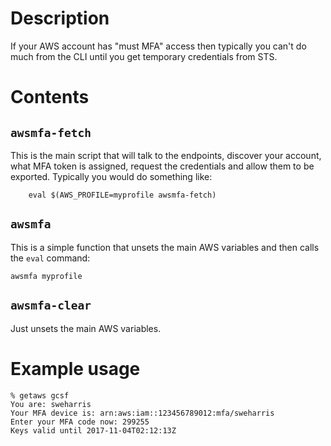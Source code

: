 # Description

If your AWS account has "must MFA" access then typically you can't do much from the CLI until you get temporary credentials from STS.

# Contents

## `awsmfa-fetch`

This is the main script that will talk to the endpoints, discover your account, what MFA token is assigned, request the credentials and allow them to be exported. Typically you would do something like:
```
    eval $(AWS_PROFILE=myprofile awsmfa-fetch)
```

## `awsmfa`

This is a simple function that unsets the main AWS variables and then calls the `eval` command:
```
awsmfa myprofile
```

## `awsmfa-clear`
Just unsets the main AWS variables.


# Example usage

```
% getaws gcsf
You are: sweharris
Your MFA device is: arn:aws:iam::123456789012:mfa/sweharris
Enter your MFA code now: 299255
Keys valid until 2017-11-04T02:12:13Z
```
